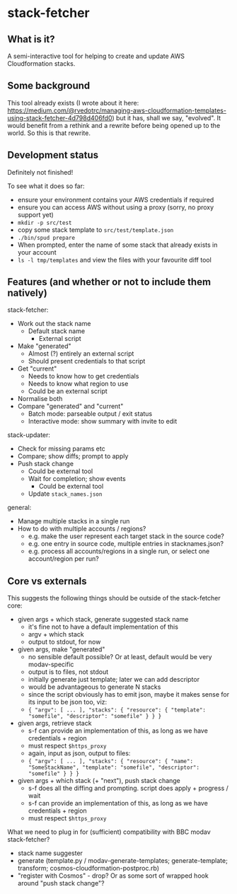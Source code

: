 stack-fetcher
=============

What is it?
-----------

A semi-interactive tool for helping to create and update AWS Cloudformation
stacks.

Some background
---------------

This tool already exists (I wrote about it here:
https://medium.com/@rvedotrc/managing-aws-cloudformation-templates-using-stack-fetcher-4d798d406fd0)
but it has, shall we say, "evolved". It would benefit from a rethink and a
rewrite before being opened up to the world.  So this is that rewrite.

Development status
------------------

Definitely not finished!

To see what it does so far:

 * ensure your environment contains your AWS credentials if required
 * ensure you can access AWS without using a proxy (sorry, no proxy support yet)
 * `mkdir -p src/test`
 * copy some stack template to `src/test/template.json`
 * `./bin/spud prepare`
 * When prompted, enter the name of some stack that already exists in your account
 * `ls -l tmp/templates` and view the files with your favourite diff tool

Features (and whether or not to include them natively)
------------------------------------------------------

stack-fetcher:

 * Work out the stack name
   * Default stack name
     * External script
 * Make "generated"
   * Almost (?) entirely an external script
   * Should present credentials to that script
 * Get "current"
   * Needs to know how to get credentials 
   * Needs to know what region to use
   * Could be an external script
 * Normalise both
 * Compare "generated" and "current"
   * Batch mode: parseable output / exit status
   * Interactive mode: show summary with invite to edit

stack-updater:

 * Check for missing params etc
 * Compare; show diffs; prompt to apply
 * Push stack change
   * Could be external tool
   * Wait for completion; show events
     * Could be external tool
   * Update `stack_names.json`

general:

 * Manage multiple stacks in a single run
 * How to do with multiple accounts / regions?
   * e.g. make the user represent each target stack in the source code?
   * e.g. one entry in source code, multiple entries in stacknames.json?
   * e.g. process all accounts/regions in a single run, or select one account/region per run?

Core vs externals
-----------------

This suggests the following things should be outside of the stack-fetcher
core:

 * given args + which stack, generate suggested stack name
   * it's fine not to have a default implementation of this
   * argv + which stack
   * output to stdout, for now
 * given args, make "generated"
   * no sensible default possible?  Or at least, default would be very modav-specific
   * output is to files, not stdout
   * initially generate just template; later we can add descriptor
   * would be advantageous to generate N stacks
    * since the script obviously has to emit json, maybe it makes sense for its input to be json too, viz:
    * `{ "argv": [ ... ], "stacks": { "resource": { "template": "somefile", "descriptor": "somefile" } } }`
 * given args, retrieve stack
   * s-f can provide an implementation of this, as long as we have credentials + region
   * must respect `$https_proxy`
   * again, input as json, output to files:
    * `{ "argv": [ ... ], "stacks": { "resource": { "name": "SomeStackName", "template": "somefile", "descriptor": "somefile" } } }`
 * given args + which stack (+ "next"), push stack change
   * s-f does all the diffing and prompting.  script does apply + progress / wait
   * s-f can provide an implementation of this, as long as we have credentials + region
   * must respect `$https_proxy`

What we need to plug in for (sufficient) compatibility with BBC modav stack-fetcher?

 * stack name suggester
 * generate (template.py / modav-generate-templates; generate-template; transform; cosmos-cloudformation-postproc.rb)
 * "register with Cosmos" - drop?  Or as some sort of wrapped hook around "push stack change"?

